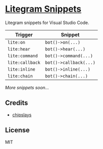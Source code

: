 # [Litegram Snippets](https://marketplace.visualstudio.com/items?itemName=chipslays.litegram-snippets)

Litegram snippets for Visual Studio Code.

Trigger|Snippet
---|---
`lite:on`|`bot()->on(...)`
`lite:hear`|`bot()->hear(...)`
`lite:command`|`bot()->command(...)`
`lite:callback`|`bot()->callback(...)`
`lite:inline`|`bot()->inline(...)`
`lite:chain`|`bot()->chain(...)`

*More snippets soon...*

## Credits
 * [chipslays](https://github.com/chipslays)

## License
MIT
